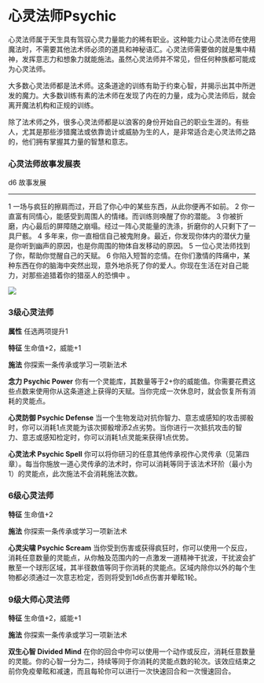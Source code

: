 # 心灵法师Psychic

心灵法师属于天生具有驾驭心灵力量能力的稀有职业。这种能力让心灵法师在使用魔法时，不需要其他法术师必须的道具和神秘语汇。心灵法师需要做的就是集中精神，发挥意志力和想象力就能施法。虽然心灵法师并不常见，但任何种族都可能成为心灵法师。

大多数心灵法师都是法术师。这条道途的训练有助于约束心智，并揭示出其中所迸发的魔力。大多数训练有素的法术师在发现了内在的力量，成为心灵法师后，就会离开魔法机构和正规的训练。

除了法术师之外，很多心灵法师都是以浪客的身份开始自己的职业生涯的。有些人，尤其是那些涉猎魔法或依靠诡计或威胁为生的人，是非常适合走心灵法师之路的，他们拥有掌握其力量的智慧和意志。

### 心灵法师故事发展表

  d6   故事发展
  ---- -----------------------------------------------------------------------------------------------------------------------------------------------------
  1    一场与疯狂的擦肩而过，开启了你心中的某些东西，从此你便再不如前。
  2    你一直富有同情心，能感受到周围人的情绪。而训练则唤醒了你的潜能。
  3    你被折磨，内心最后的屏障随之崩塌。经过一阵心灵能量的洗涤，折磨你的人只剩下了一具尸骸。
  4    多年来，你一直相信自己被鬼附身。最近，你发现你体内的潜伏力量是你听到幽声的原因，也是你周围的物体自发移动的原因。
  5    一位心灵法师找到了你，帮助你觉醒自己的天赋。
  6    你陷入短暂的恋情。在你们激情的阵痛中，某种东西在你的脑海中突然出现，意外地杀死了你的爱人。你现在生活在对自己能力，对那些追猎着你的猎巫人的恐惧中 。

![](https://sdlpic.oss-cn-beijing.aliyuncs.com/pic/%E5%BF%83%E7%81%B5%E6%B3%95%E5%B8%88.PNG)

### 3级心灵法师

**属性** 任选两项提升1

**特征** 生命值+2，威能+1

**施法** 你探索一条传承或学习一项新法术

**念力 Psychic Power**
你有一个灵能库，其数量等于2+你的威能值。你需要花费这些点数来使用你从这条道途上获得的天赋。当你完成一次休息时，就会恢复所有消耗的灵能点。

**心灵防御 Psychic Defense**
当一个生物发动对抗你智力、意志或感知的攻击掷骰时，你可以消耗1点灵能为该次掷骰增添2点劣势。当你进行一次抵抗攻击的智力、意志或感知检定时，你可以消耗1点灵能来获得1点优势。

**心灵法术 Psychic Spell**
你可以将你研习的任意其他传承视作心灵传承（见第四章）。每当你施放一道心灵传承的法术时，你可以消耗等同于该法术环阶（最小为1）的灵能点，此次施法不会消耗施法次数。

### 6级心灵法师

**特征** 生命值+2

**施法** 你探索一条传承或学习一项新法术

**心灵尖啸 Psychic Scream**
当你受到伤害或获得疯狂时，你可以使用一个反应，消耗任意数量的灵能点，从你触及范围内的一点激发一道精神干扰波，干扰波会扩散至一个球形区域，其半径数值等同于你消耗的灵能点。区域内除你以外的每个生物都必须通过一次意志检定，否则将受到1d6点伤害并晕眩1轮。

### 9级大师心灵法师

**特征** 生命值+2，威能+1

**施法** 你探索一条传承或学习一项新法术

**双生心智 Divided Mind**
在你的回合中你可以使用一个动作或反应，消耗任意数量的灵能。你的心智一分为二，持续等同于你消耗的灵能点数的轮次。该效应结束之前你免疫晕眩和减速，而且每轮你可以进行一次快速回合和一次慢速回合。
